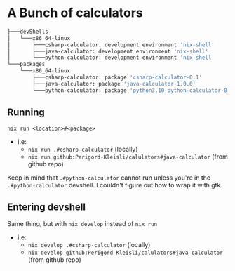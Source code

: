 # A Bunch of calculators

```sh
├───devShells
│   └───x86_64-linux
│       ├───csharp-calculator: development environment 'nix-shell'
│       ├───java-calculator: development environment 'nix-shell'
│       └───python-calculator: development environment 'nix-shell'
└───packages
    └───x86_64-linux
        ├───csharp-calculator: package 'csharp-calculator-0.1'
        ├───java-calculator: package 'java-calculator-1.0.0'
        └───python-calculator: package 'python3.10-python-calculator-0.1.0'
```

## Running
`nix run <location>#<package>`

- i.e:
    - `nix run .#csharp-calculator` (locally)
    - `nix run github:Perigord-Kleisli/calulators#java-calculator` (from github repo)

Keep in mind that `.#python-calculator` cannot run unless you're in the `.#python-calculator` devshell. I couldn't figure out how to wrap it with gtk.

## Entering devshell
Same thing, but with `nix develop` instead of `nix run`
- i.e:
    - `nix develop .#csharp-calculator` (locally)
    - `nix develop github:Perigord-Kleisli/calulators#java-calculator` (from github repo)

